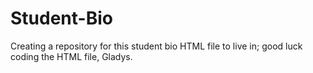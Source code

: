 # Student-Bio
Creating a repository for this student bio HTML file to live in; good luck coding the HTML file, Gladys.

